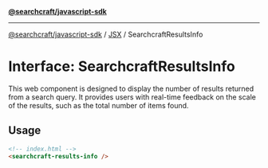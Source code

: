 [**@searchcraft/javascript-sdk**](https://docs.searchcraft.io/reference/sdk/js-vanilla/README.md)

***

[@searchcraft/javascript-sdk](https://docs.searchcraft.io/reference/sdk/js-vanilla/globals.md) / [JSX](https://docs.searchcraft.io/reference/sdk/js-vanilla/namespaces/JSX/README.md) / SearchcraftResultsInfo

# Interface: SearchcraftResultsInfo

This web component is designed to display the number of results returned from a search query.
It provides users with real-time feedback on the scale of the results, such as the total number of items found.
## Usage
```html
<!-- index.html -->
<searchcraft-results-info />
```
